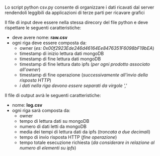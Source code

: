 Lo script python csv.py consente di organizzare i dati ricavati dal server rendendoli leggibili da applicazioni di terze parti per ricavare grafici

Il file di input deve essere nella stessa direcory del file python e deve rispettare le seguenti caratteristiche:
- deve avere nome: **raw.csv**
- ogni riga deve essere composta da:
    - owner (_es: 0x00f2923Ede246d46164Ee8476351F6098bF19bEA_)
    - timestamp di inizio lettura dati mongoDB
    - timestamp di fine lettura dati mongoDB
    - timestamp di fine lettura dato ipfs (_per ogni prodotto associato all'owner_)
    - timestamp di fine operazione (_successivamente all'invio della risposta HTTP_)
    - _i dati nella riga devono essere separati da virgole ','_

Il file di output avrà le seguenti caratteristiche:
- nome: **log.csv**
- ogni riga sarà composta da:
    - owner
    - tempo di lettura dati su mongoDB
    - numero di dati letti da mongoDB
    - media dei tempi di lettura dati da ipfs (_troncata a due decimali_)
    - tempo di invio risposta HTTP (_fine operazione_)
    - tempo totale esecuzione richiesta (_da considerare in relazione al numero di elementi su ipfs_)